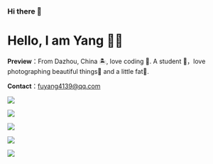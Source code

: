 ### Hi there 👋
# Hello, I am Yang 👏🏻

**Preview**：From Dazhou, China 🏝, love coding 🐍. A student 🏫，love photographing beautiful things🌿 and a little fat🍔.

**Contact**：fuyang4139@qq.com

![](https://github-readme-stats.vercel.app/api?username=yamgfu4139&show_icons=true&theme=dark&count_private=true)

![](https://github-readme-stats.vercel.app/api/top-langs/?username=yangfu4139&theme=dark&layout=compact)

<img src="https://visitor-badge.glitch.me/badge?page_id=https://github.com/yangfu4139&right_color=red" />

![](https://activity-graph.herokuapp.com/graph?username=yangfu4139&theme=github)

<img src="https://readme-typing-svg.herokuapp.com/?lines=我怀念的是无话不说;我怀念的是一起做梦&font=Roboto" />

